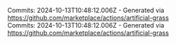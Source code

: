 Commits: 2024-10-13T10:48:12.006Z - Generated via https://github.com/marketplace/actions/artificial-grass
<br>
Commits: 2024-10-13T10:48:12.006Z - Generated via https://github.com/marketplace/actions/artificial-grass
<br>
